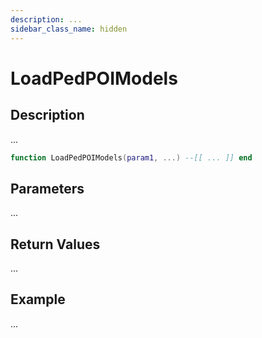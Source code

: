 ```yaml
---
description: ...
sidebar_class_name: hidden
---
```


# LoadPedPOIModels

## Description

...

```lua
function LoadPedPOIModels(param1, ...) --[[ ... ]] end
```

## Parameters

...

## Return Values

...

## Example

...

